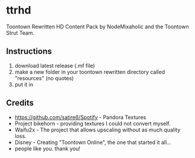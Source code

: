 # ttrhd
Toontown Rewritten HD Content Pack by NodeMixaholic and the Toontown Strut Team.

## Instructions

1. download latest release (.mf file)
2. make a new folder in your toontown rewritten directory called "resources" (no quotes)
3. put it in

## Credits

* https://github.com/satire6/Spotify - Pandora Textures
* Project bikehorn - providing textures I could not convert myself.
* Waifu2x - The project that allows upscaling without as much quality loss.
* Disney - Creating "Toontown Online", the one that started it all...
* people like you. thank you!

